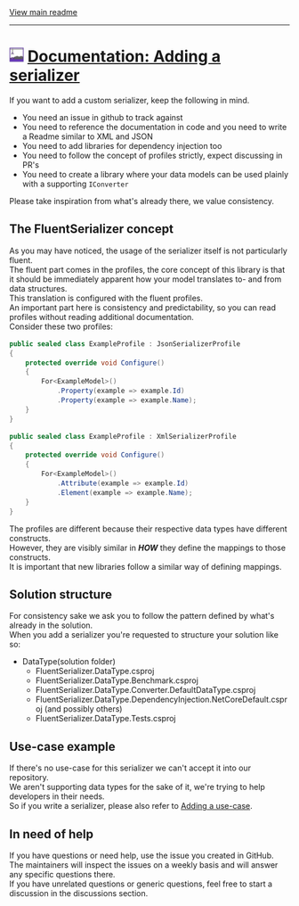 [//]: # (Header)

<a href="https://github.com/Marvin-Brouwer/FluentSerializer#readme">
	View main readme
</a><hr/>
<h1>
	<img alt="icon" width="26" height="26"
		src="/docs/logo/Logo.default.optimized.svg" />
	<a href="/docs/help/advanced-concepts/Adding-a-serializer.md#readme">
		Documentation: Adding a serializer
	</a>
</h1>

[//]: # (Body)

If you want to add a custom serializer, keep the following in mind.  

- You need an issue in github to track against
- You need to reference the documentation in code and you need to write a Readme similar to XML and JSON
- You need to add libraries for dependency injection too
- You need to follow the concept of profiles strictly, expect discussing in PR's
- You need to create a library where your data models can be used plainly with a supporting `IConverter`

Please take inspiration from what's already there, we value consistency.

## The FluentSerializer concept

As you may have noticed, the usage of the serializer itself is not particularly fluent.  
The fluent part comes in the profiles, the core concept of this library is that it should be immediately apparent how your model translates to- and from data structures.  
This translation is configured with the fluent profiles.  
An important part here is consistency and predictability, so you can read profiles without reading additional documentation.  
Consider these two profiles:

```csharp
public sealed class ExampleProfile : JsonSerializerProfile
{
	protected override void Configure()
	{
		For<ExampleModel>()
			.Property(example => example.Id)
			.Property(example => example.Name);
	}
}
```

```csharp
public sealed class ExampleProfile : XmlSerializerProfile
{
	protected override void Configure()
	{
		For<ExampleModel>()
			.Attribute(example => example.Id)
			.Element(example => example.Name);
	}
}
```

The profiles are different because their respective data types have different constructs.  
However, they are visibly similar in _**HOW**_ they define the mappings to those constructs.  
It is important that new libraries follow a similar way of defining mappings.

## Solution structure

For consistency sake we ask you to follow the pattern defined by what's already in the solution.  
When you add a serializer you're requested to structure your solution like so:

- DataType(solution folder)
  - FluentSerializer.DataType.csproj
  - FluentSerializer.DataType.Benchmark.csproj
  - FluentSerializer.DataType.Converter.DefaultDataType.csproj
  - FluentSerializer.DataType.DependencyInjection.NetCoreDefault.csproj (and possibly others)
  - FluentSerializer.DataType.Tests.csproj

## Use-case example

If there's no use-case for this serializer we can't accept it into our repository.  
We aren't supporting data types for the sake of it, we're trying to help developers in their needs.  
So if you write a serializer, please also refer to [Adding a use-case](/docs/help/advanced-concepts/Adding-a-use-case.md#readme).

## In need of help

If you have questions or need help, use the issue you created in GitHub.  
The maintainers will inspect the issues on a weekly basis and will answer any specific questions there.  
If you have unrelated questions or generic questions, feel free to start a discussion in the discussions section.
